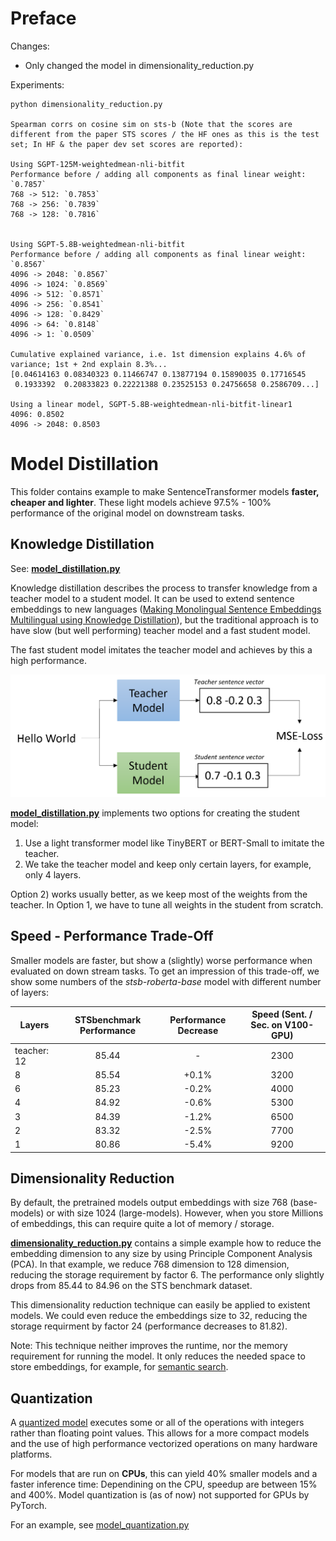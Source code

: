 # Preface

Changes:
- Only changed the model in dimensionality_reduction.py

Experiments:
```
python dimensionality_reduction.py

Spearman corrs on cosine sim on sts-b (Note that the scores are different from the paper STS scores / the HF ones as this is the test set; In HF & the paper dev set scores are reported):

Using SGPT-125M-weightedmean-nli-bitfit
Performance before / adding all components as final linear weight: `0.7857`
768 -> 512: `0.7853`
768 -> 256: `0.7839`
768 -> 128: `0.7816`


Using SGPT-5.8B-weightedmean-nli-bitfit
Performance before / adding all components as final linear weight: `0.8567`
4096 -> 2048: `0.8567`
4096 -> 1024: `0.8569`
4096 -> 512: `0.8571`
4096 -> 256: `0.8541`
4096 -> 128: `0.8429`
4096 -> 64: `0.8148`
4096 -> 1: `0.0509`

Cumulative explained variance, i.e. 1st dimension explains 4.6% of variance; 1st + 2nd explain 8.3%...
[0.04614163 0.08340323 0.11466747 0.13877194 0.15890035 0.17716545
 0.1933392  0.20833823 0.22221388 0.23525153 0.24756658 0.2586709...]

Using a linear model, SGPT-5.8B-weightedmean-nli-bitfit-linear1
4096: 0.8502
4096 -> 2048: 0.8503
```



# Model Distillation 
This folder contains example to make SentenceTransformer models **faster, cheaper and lighter**. These light models achieve 97.5% - 100% performance of the original model on downstream tasks.

## Knowledge Distillation
See: **[model_distillation.py](model_distillation.py)**

Knowledge distillation describes the process to transfer knowledge from a  teacher model to a student model. It can be used to extend sentence embeddings to new languages ([Making Monolingual Sentence Embeddings Multilingual using Knowledge Distillation](https://arxiv.org/abs/2004.09813)), but the traditional approach is to have slow (but well performing) teacher model and a fast student model.

The fast student model imitates the teacher model and achieves by this a high performance. 

![Knowledge Distillation](https://raw.githubusercontent.com/UKPLab/sentence-transformers/master/docs/img/monolingual-distillation.png)


**[model_distillation.py](model_distillation.py)** implements two options for creating the student model:
1) Use a light transformer model like TinyBERT or BERT-Small to imitate the teacher.
2) We take the teacher model and keep only certain layers, for example, only 4 layers.

Option 2) works usually better, as we keep most of the weights from the teacher. In Option 1, we have to tune all
weights in the student from scratch.

## Speed - Performance Trade-Off
Smaller models are faster, but show a (slightly) worse performance when evaluated on down stream tasks. To get an impression of this trade-off, we show some numbers of the *stsb-roberta-base* model with different number of layers:

| Layers | STSbenchmark Performance | Performance Decrease |Speed (Sent. / Sec. on V100-GPU) |
| ---- |:----:|:----:|:----:|
| teacher: 12 | 85.44 | - | 2300 |
| 8 | 85.54 | +0.1% | 3200 |
| 6 | 85.23 | -0.2% | 4000 |
| 4 | 84.92 | -0.6% | 5300 |
| 3 |  84.39 | -1.2%  |6500 |
| 2 | 83.32 | -2.5% | 7700 |
| 1 | 80.86 |  -5.4%| 9200 |


## Dimensionality Reduction
By default, the pretrained models output embeddings with size 768 (base-models) or with size 1024 (large-models). However, when you store Millions of embeddings, this can require quite a lot of memory / storage.

**[dimensionality_reduction.py](dimensionality_reduction.py)** contains a simple example how to reduce the embedding dimension to any size by using Principle Component Analysis (PCA). In that example, we reduce 768 dimension to 128 dimension, reducing the storage requirement by factor 6. The performance only slightly drops from 85.44 to 84.96 on the STS benchmark dataset.

This dimensionality reduction technique can easily be applied to existent models. We could even reduce the embeddings size to 32, reducing the storage requirment by factor 24 (performance decreases to 81.82). 

Note: This technique neither improves the runtime, nor the memory requirement for running the model. It only reduces the needed space to store embeddings, for example, for [semantic search](../../applications/semantic-search/README.md).

## Quantization
A [quantized model](https://pytorch.org/docs/stable/quantization.html) executes some or all of the operations with integers rather than floating point values. This allows for a more compact models and the use of high performance vectorized operations on many hardware platforms.

For models that are run on **CPUs**, this can yield 40% smaller models and a faster inference time: Dependining on the CPU, speedup are between 15% and 400%. Model quantization is (as of now) not supported for GPUs by PyTorch.

For an example, see [model_quantization.py](model_quantization.py)
